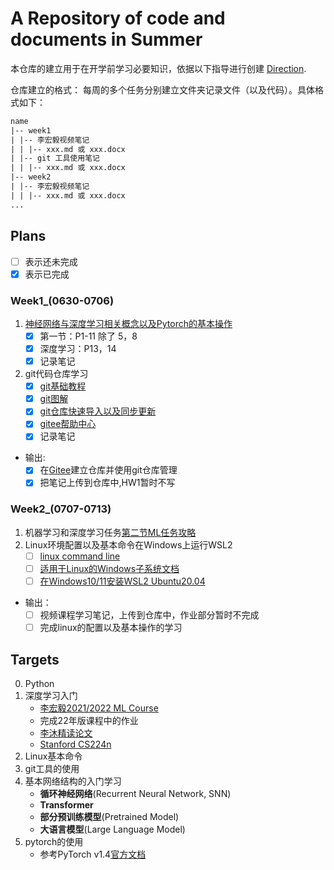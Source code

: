 # A Repository of code and documents in Summer

本仓库的建立用于在开学前学习必要知识，依据以下指导进行创建 [Direction](./Direction.pdf).  

仓库建立的格式：  每周的多个任务分别建立文件夹记录文件（以及代码）。具体格式如下：

```txt
name
|-- week1
| |-- 李宏毅视频笔记
| | |-- xxx.md 或 xxx.docx
| |-- git 工具使用笔记
| | |-- xxx.md 或 xxx.docx
|-- week2
| |-- 李宏毅视频笔记
| | |-- xxx.md 或 xxx.docx
...
```

## Plans

- [ ] 表示还未完成
- [x] 表示已完成

### Week1_(0630-**0706**)

1. [神经网络与深度学习相关概念以及Pytorch的基本操作](https://www.bilibili.com/video/BV1Wv411h7kN/)
    - [x] 第一节：P1-11 除了 5，8
    - [x] 深度学习：P13，14
    - [x] 记录笔记
2. git代码仓库学习
    - [x] [git基础教程](https://zhuanlan.zhihu.com/p/30044692)
    - [x] [git图解](https://mp.weixin.qq.com/s/Fg5rht0k583YvHD0pMJ_BQ)
    - [x] [git仓库快速导入以及同步更新](https://gitee.com/help/articles/4284#article-header1)
    - [x] [gitee帮助中心](https://gitee.com/help)
    - [x] 记录笔记

- 输出:
  - [x] 在[Gitee](https://gitee.com/)建立仓库并使用git仓库管理
  - [x] 把笔记上传到仓库中,HW1暂时不写

### Week2_(0707-**0713**)

1. 机器学习和深度学习任务[第二节ML任务攻略](https://www.bilibili.com/video/BV1Wv411h7kN?p=18)
2. Linux环境配置以及基本命令在Windows上运行WSL2
    - [ ] [linux command line](https://www.kancloud.cn/thinkphp/linux-command-line/39431)
    - [ ] [适用于Linux的Windows子系统文档](https://docs.microsoft.com/zh-cn/windows/wsl/)
    - [ ] [在Windows10/11安装WSL2 Ubuntu20.04](https://zhuanlan.zhihu.com/p/466001838)

- 输出：
  - [ ] 视频课程学习笔记，上传到仓库中，作业部分暂时不完成
  - [ ] 完成linux的配置以及基本操作的学习

## Targets

0. Python
1. 深度学习入门
    - [李宏毅2021/2022 ML Course](https://www.bilibili.com/video/BV1Wv411h7kN/)
    - 完成22年版课程中的作业
    - [李沐精读论文](https://space.bilibili.com/1567748478/channel/seriesdetail?sid=398820)
    - [Stanford CS224n](https://www.bilibili.com/video/BV12z4y1i7vh/?spm_id_from=333.337.search-card.all.click&vd_source=324657b3a86976b83356051b6a1e83b1)
2. Linux基本命令
3. git工具的使用
4. 基本网络结构的入门学习
    - **循环神经网络**(Recurrent Neural Network, SNN)
    - **Transformer**
    - **部分预训练模型**(Pretrained Model)
    - **大语言模型**(Large Language Model)
5. pytorch的使用
    - 参考PyTorch v1.4[官方文档](https://pytorch.apachecn.org/#/docs/1.4/README)
